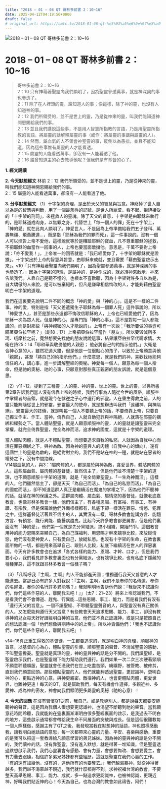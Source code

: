 ```yaml
---
title: "2018 – 01 – 08 QT 哥林多前書 2：10~16"
date: 2025-04-12T04:19:50+0800
draft: false
# original_url: https://cmtc.tw/2018-01-08-qt-%e5%93%a5%e6%9e%97%e5%a4%9a%e5%89%8d%e6%9b%b8-2%ef%bc%9a1016
---
```


![2018 – 01 – 08 QT 哥林多前書 2：10\~16](/images/qt.jpg   "2018 – 01 – 08 QT 哥林多前書 2：10\~16")

# 2018 – 01 – 08 QT 哥林多前書 2：10\~16

> 哥林多前書 2：10\~16  
> 2：10 只有神藉著聖靈向我們顯明了，因為聖靈參透萬事，就是神深奧的事也參透了。  
> 2：11 除了在人裡頭的靈，誰知道人的事；像這樣，除了神的靈，也沒有人知道神的事。  
> 2：12 我們所領受的，並不是世上的靈，乃是從神來的靈，叫我們能知道神開恩賜給我們的事。  
> 2：13 並且我們講說這些事，不是用人智慧所指教的言語，乃是用聖靈所指教的言語，將屬靈的話解釋屬靈的事（或作：將屬靈的事講與屬靈的人）。  
> 2：14 然而，屬血氣的人不領會神聖靈的事，反倒以為愚拙，並且不能知道，因為這些事惟有屬靈的人才能看透。  
> 2：15 屬靈的人能看透萬事，卻沒有一人能看透了他。  
> 2：16 誰曾知道主的心去教導他呢？但我們是有基督的心了。

**1. 經文誦讀**

**2.  今天默想經文**
林前 2：12 我們所領受的，並不是世上的靈，乃是從神來的靈，叫我們能知道神開恩賜給我們的事。  
2：15 屬靈的人能看透萬事，卻沒有一人能看透了他。

**3. 分享默想經文**
（1）十字架的真理，是出於天父的智慧與旨意。神廢掉了世人自以為是的智慧與判斷，用了一個最羞辱的記號，是世人所厭棄、看不起、拒絕接受的「十字架的刑罰」，來拯救人的靈魂。除了天父的旨意，十字架是由耶穌來執行的，是耶穌道成肉身，以無罪之身，代替世上「每一個人的罪」死在十字架上，「神的愛」就在此向人顯明了。神愛世人，不是因為上帝準備給我們五子登科、萬壽無疆、飛黃騰達…，而是指「耶穌為我們的罪而死」，這一件事說的。沒有一個人可以控告上帝不愛他，這樣說就等於是糟踏耶穌的寶血，凡不尊重耶穌的拯救，不把耶穌的血當作一回事的人，上帝也要當面敵擋他。意思是，千萬不要對上帝說：「祢不愛我！」，上帝唯一的回答就是：「我已經愛你了，十字架的耶穌就是證據」。十字架出於上帝的智慧與旨意，由耶穌來成就，並且需要「藉由聖靈啟示出來」。v10「只有神藉著聖靈向我們顯明了，因為聖靈參透萬事，就是神深奧的事也參透了。」因為十字架的道理，是屬神的，是神作成的，就必須神來啟示，神來告訴我們。人靠自己是聽不懂的，也根本不喜歡聽，因為十字架對許多自以為是，自大驕傲的人來說，是可以被棄絕的，但凡是謙卑相信悔改的人，才能夠藉由聖靈明白十字架的道理。

我們在這裏要先說明二件不同的概念「神的愛」與「神的心」，這是不一樣的二件事。神的愛，特別是指「天父差遣獨生子耶穌為每一個罪人死」這件事說的，所以「神愛世人」，甚至是那些永遠都不悔改信耶穌的人，上帝也已經愛他們了，因為耶穌一次為眾人死。但是神的心，是專門指「神的心事」，這不是對每一個人都能講的，而是對那些「與神親密的人才能說的」。上帝有一次說：「我所要做的事豈可瞞著亞伯拉罕呢？」（創18：17）上帝把亞伯拉罕當作「朋友」，所以要毀滅所多瑪、蛾摩拉之前，竟然想要先找他的朋友說說這事，結果讓亞伯拉罕代禱求情。大衛在詩25：14「耶和華與敬畏他的人親密； 他必將自己的約指示他們。」大衛是合神心意的人，雖然犯過大錯，但是他是一位很貼心的孩子，以致於上帝願意與他「親密」，甚至「將自己的約指示他們。」什麼意思，就是我們的神，喜歡找祂能夠信任的人，講心事，進一步講解聖經的奧秘。神愛每一個人，願意為每一個人捨命，但是祂的奧秘、祂的心事，只願意對那些真正親密的朋友訴說，就是這個意思。

（2）v11\~12，提到了三種靈：人的靈、神的靈，世上的靈。世上的靈，以弗所書第2章告訴我們當人沒有信靠上帝的時候，我們行事為人隨從今世的風俗，順服空中掌權者的首領，就是現今在悖逆之子心中運行的邪靈。人在重生得救之前，人的靈只能夠隨從世上的邪靈，邪靈最大的使命，就是想辦法叫我們「遠離神、與神隔絕」。邪靈最大的技倆，就是叫每一個人不要聽上帝的話，不要倚靠上帝，只要自己獨立作主、作王、當神，倚靠自己，人就自動犯罪與神隔絕，人就落在邪靈的捆綁和權勢之下。當人體貼聖靈，就是人願意順服神的靈，人的靈就是讓聖靈來完全掌權，就完全倚靠聖靈，完全為神而活，追求神的國度，這就是十字架的道理。

當人體貼肉體，就是人不體貼聖靈，而想要追求自我的私慾，人就因為自我中心而活在罪惡捆綁之下，與神為敵。因為神的靈與人的肉體（自我中心的傾向），還有這個世上的靈是為敵的，是絕對對立的。我們不是站在神的一邊，就是站在惡者的權勢之下，沒有中間路線。  
V14屬血氣的人，與3：1屬肉體的人，都是屬於與神為敵，貪愛世界，體貼肉體的人。這些屬血氣、屬肉體的基督徒，雖然信主了，但是他們並不清楚十字架的道理，也不願意順服十字架的道理，就是「完全倚靠聖靈」、「一生為神而活」。這樣的人，他們雖然信主了，卻是天天「為自己而活」、「為自己的私慾而活」、「為自己的國度而活」，卻不知道這群人真正是繼續活在魔鬼的掌權之下，因為他們不聽神的話，就落在神的保護之外。這群屬肉體、屬血氣、屬情慾的基督徒，就像老底嘉教會，也像哥林多教會一樣，他們信主了，有各種恩賜、有富裕、有事工、有神蹟、有宗教，但是保羅說他們外面樣樣都有，私底下卻一樣活在罪惡、情慾、犯罪之中，這群基督徒活著與不信主的人，其實沒有二樣。哥林多教會能講方言、能翻方言、有預言、能行異能、能醫病趕鬼，比起今天許多教會都更厲害，但是他們裏面沒有「神的愛」。他們第一個就是先分黨結派，搞小組織，開始鬥爭。這個教會用神的能力恩賜來突顯自己，為自己謀福利、用恩賜才幹來競爭比較，來放縱情慾，他們沒有愛神愛人，只有愛自己，放縱私慾。也沒有十字架的生命，在教會裏面所做的一切，都是用來高舉自己、跟別人比較，私底下繼續活在世人的罪惡裏面。今天有許多教會也在追求「各式各樣的能力、恩賜、才幹、口才」，但是我們要小心，我們看見許多教會裏面也有分黨結派，也有競爭比較，也有私底下隱藏的種種罪惡，這不就跟哥林多教會一個樣子嗎？

（3）「凡稱呼我『主啊，主啊』的人不能都進天國；惟獨遵行我天父旨意的人才能進去。當那日必有許多人對我說：『主啊，主啊，我們不是奉你的名傳道，奉你的名趕鬼，奉你的名行許多異能嗎？』我就明明地告訴他們說：『我從來不認識你們，你們這些作惡的人，離開我去吧！』」（太7：21\~23）將來上帝認識我們，不是看我們會不會傳道、趕鬼、行異能…這些恩賜、事工、能力，而是看我們有沒有「遵行天父的旨意」。一個不讀聖經、不聆聽聖靈聲音的人，與聖靈沒有真正關係的人，又怎麼能夠遵行天父旨意？有些教會天天追求恩賜、能力、事工，卻沒有教導神的兒女每天好好讀經明白神的旨意，他們並不真正認識神，或是只是按照自己的想法認識一個「他們想像與期待中的的上帝」，所以神責備他們：「我也不認識你們，你們這些作惡的人，離開我去吧」！

v14\~16真正重生得救的基督徒，一生都要追求的，就是明白神的真理，順服神的旨意，以基督的心為心，體貼聖靈的引導、順服聖靈的聲音、不消滅聖靈的感動、不叫聖靈擔憂。聖靈就是真理的靈，神的靈與神的話是分不開的。我們讀聖經，是聖靈啟示我們，也是聖靈賜下能力幫助我們遵行。我們如果一次二次三次硬著頸項不願意聆聽順服，聖靈就會任憑我們在世上吃盡苦頭，繞曠野，被管教、被修剪，直到我們願意回頭。那些體貼聖靈的人，他們就能夠透過聖靈，更認識神，更明白神的心，更貼近神的心意，與神更親密。敵擋神的人，也會更體貼肉體，更愛世界，也離神更遠！每天的QT，就是幫助我們，每天有機會作選擇，多親近神、多愛神、成為神的密友，神會向我們顯明更多屬靈的奧秘（祂的心意）！

**4. 今天的回應**
在沒有習慣QT之前，我自己，或是教導別人，都是說每天都要安靜聽神的聲音。這是因為我個人很想要更認識神，也渴望不斷聽到祂的聲音。當我願意花時間聆聽，我就能夠在靈裏面漸漸明白很多聖經裏面的啟示，是我過去不明白的地方，這些啟示通常都會帶給我生命不同層面的突破與成長。但是這個很難教每一個人照樣做，感謝主有了QT之後，我發現當我在默想神的話語，神也照樣感動我，讓我明白祂話語的意思，每一次都帶來心靈的力量、平安、喜樂與感動，重要的是我可以把這一套教導給凡願意學習的弟兄姊妹。因為神的靈與神的話是分不開的，我們讀神的話，沒有靠聖靈，沒有進入默想，就是得著一堆知識。但是聖靈透過默想啟示我們，我們心靈裏會有感動、會有力量，會想要悔改、會想要愛主，會有力量去跟隨，相信許多弟兄姊妹都有些經歷，這就是聖靈在我們心裏的工作。「有的還有加給他，沒有的，連他所有的也要奪去。」我們越渴慕神，就從神得著越多，我們越不渴慕越不親近，我們就什麼都得不到。求神祝福台灣的教會，不要整天高舉恩賜、事工、能力、成就，多一點追求更認識神，也被神認識，更親近神，好叫我們貼近神的心！今天為自己，也為台灣的教會如此禱告，阿們！
